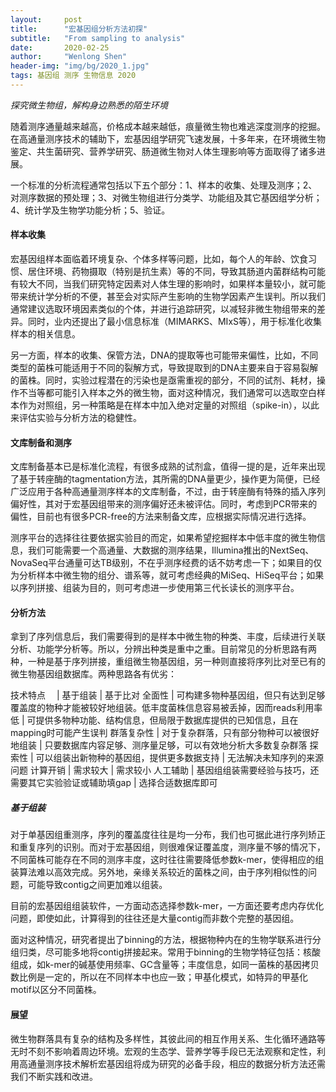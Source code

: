 ```yaml
---
layout:     post
title:      "宏基因组分析方法初探"
subtitle:   "From sampling to analysis"
date:       2020-02-25
author:     "Wenlong Shen"
header-img: "img/bg/2020_1.jpg"
tags: 基因组 测序 生物信息 2020
---
```


*探究微生物组，解构身边熟悉的陌生环境*

随着测序通量越来越高，价格成本越来越低，痕量微生物也难逃深度测序的挖掘。在高通量测序技术的辅助下，宏基因组学研究飞速发展，十多年来，在环境微生物鉴定、共生菌研究、营养学研究、肠道微生物对人体生理影响等方面取得了诸多进展。

一个标准的分析流程通常包括以下五个部分：1、样本的收集、处理及测序；2、对测序数据的预处理；3、对微生物组进行分类学、功能组及其它基因组学分析；4、统计学及生物学功能分析；5、验证。

#### 样本收集

宏基因组样本面临着环境复杂、个体多样等问题，比如，每个人的年龄、饮食习惯、居住环境、药物摄取（特别是抗生素）等的不同，导致其肠道内菌群结构可能有较大不同，当我们研究特定因素对人体生理的影响时，如果样本量较小，就可能带来统计学分析的不便，甚至会对实际产生影响的生物学因素产生误判。所以我们通常建议选取环境因素类似的个体，并进行追踪研究，以减轻非微生物组带来的差异。同时，业内还提出了最小信息标准（MIMARKS、MIxS等），用于标准化收集样本的相关信息。

另一方面，样本的收集、保管方法，DNA的提取等也可能带来偏性，比如，不同类型的菌株可能适用于不同的裂解方式，导致提取到的DNA主要来自于容易裂解的菌株。同时，实验过程潜在的污染也是亟需重视的部分，不同的试剂、耗材，操作不当等都可能引入样本之外的微生物，面对这种情况，我们通常可以选取空白样本作为对照组，另一种策略是在样本中加入绝对定量的对照组（spike-in），以此来评估实验与分析方法的稳健性。

#### 文库制备和测序

文库制备基本已是标准化流程，有很多成熟的试剂盒，值得一提的是，近年来出现了基于转座酶的tagmentation方法，其所需的DNA量更少，操作更为简便，已经广泛应用于各种高通量测序样本的文库制备，不过，由于转座酶有特殊的插入序列偏好性，其对于宏基因组带来的测序偏好还未被评估。同时，考虑到PCR带来的偏性，目前也有很多PCR-free的方法来制备文库，应根据实际情况进行选择。

测序平台的选择往往要依据实验目的而定，如果希望挖掘样本中低丰度的微生物信息，我们可能需要一个高通量、大数据的测序结果，Illumina推出的NextSeq、NovaSeq平台通量可达TB级别，不在乎测序经费的话不妨考虑一下；如果目的仅为分析样本中微生物的组分、谱系等，就可考虑经典的MiSeq、HiSeq平台；如果以序列拼接、组装为目的，则可考虑进一步使用第三代长读长的测序平台。

#### 分析方法

拿到了序列信息后，我们需要得到的是样本中微生物的种类、丰度，后续进行关联分析、功能学分析等。所以，分辨出种类是重中之重。目前常见的分析思路有两种，一种是基于序列拼接，重组微生物基因组，另一种则直接将序列比对至已有的微生物基因组数据库。两种思路各有优劣：

<span style="white-space:nowrap;">技术特点&emsp;</span> | 基于组装 | 基于比对
全面性 | 可构建多物种基因组，但只有达到足够覆盖度的物种才能被较好地组装。低丰度菌株信息容易被丢掉，因而reads利用率低 | 可提供多物种功能、结构信息，但局限于数据库提供的已知信息，且在mapping时可能产生误判
群落复杂性 | 对于复杂群落，只有部分物种可以被很好地组装 | 只要数据库内容足够、测序量足够，可以有效地分析大多数复杂群落
探索性 | 可以组装出新物种的基因组，提供更多数据支持 | 无法解决未知序列的来源问题
计算开销 | 需求较大 | 需求较小
人工辅助 | 基因组组装需要经验与技巧，还需要其它实验验证或辅助填gap | 选择合适数据库即可

##### 基于组装

对于单基因组重测序，序列的覆盖度往往是均一分布，我们也可据此进行序列矫正和重复序列的识别。而对于宏基因组，则很难保证覆盖度，测序量不够的情况下，不同菌株可能存在不同的测序丰度，这时往往需要降低参数k-mer，使得相应的组装算法难以高效完成。另外地，亲缘关系较近的菌株之间，由于序列相似性的问题，可能导致contig之间更加难以组装。

目前的宏基因组组装软件，一方面动态选择参数k-mer，一方面还要考虑内存优化问题，即使如此，计算得到的往往还是大量contig而非数个完整的基因组。

面对这种情况，研究者提出了binning的方法，根据物种内在的生物学联系进行分组归类，尽可能多地将contig拼接起来。常用于binning的生物学特征包括：核酸组成，如k-mer的碱基使用频率、GC含量等；丰度信息，如同一菌株的基因拷贝数比例是一定的，所以在不同样本中也应一致；甲基化模式，如特异的甲基化motif以区分不同菌株。

#### 展望

微生物群落具有复杂的结构及多样性，其彼此间的相互作用关系、生化循环通路等无时不刻不影响着周边环境。宏观的生态学、营养学等手段已无法观察和定性，利用高通量测序技术解析宏基因组将成为研究的必备手段，相应的数据分析方法还需我们不断实践和改进。
